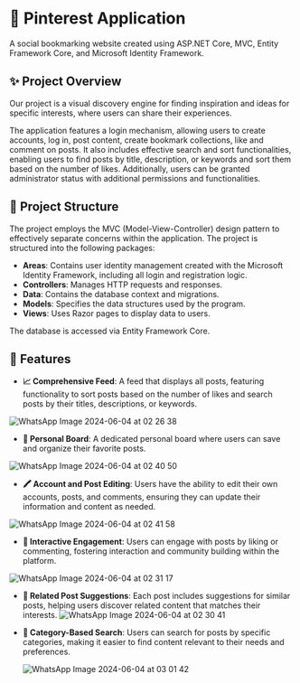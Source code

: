 # 🌺 Pinterest Application

A social bookmarking website created using ASP.NET Core, MVC, Entity Framework Core, and Microsoft Identity Framework.

## ✨ Project Overview

Our project is a visual discovery engine for finding inspiration and ideas for specific interests, where users can share their experiences. 

The application features a login mechanism, allowing users to create accounts, log in, post content, create bookmark collections, like and comment on posts. It also includes effective search and sort functionalities, enabling users to find posts by title, description, or keywords and sort them based on the number of likes. Additionally, users can be granted administrator status with additional permissions and functionalities.

## 🧩 Project Structure

The project employs the MVC (Model-View-Controller) design pattern to effectively separate concerns within the application. The project is structured into the following packages:

- **Areas**: Contains user identity management created with the Microsoft Identity Framework, including all login and registration logic.
- **Controllers**: Manages HTTP requests and responses.
- **Data**: Contains the database context and migrations.
- **Models**: Specifies the data structures used by the program.
- **Views**: Uses Razor pages to display data to users.

The database is accessed via Entity Framework Core.

## 🧬 Features

- **📈 Comprehensive Feed**: A feed that displays all posts, featuring functionality to sort posts based on the number of likes and search posts by their titles, descriptions, or keywords.

![WhatsApp Image 2024-06-04 at 02 26 38](https://github.com/ancaao/PinterestApplication/assets/92025959/59ad685f-7ffd-4003-bea4-fdccbdc96cb2)

- **📌 Personal Board**: A dedicated personal board where users can save and organize their favorite posts.

![WhatsApp Image 2024-06-04 at 02 40 50](https://github.com/ancaao/PinterestApplication/assets/92025959/f9e36ec3-935d-48e0-8a30-10e14352c7db)


- **🖍 Account and Post Editing**: Users have the ability to edit their own accounts, posts, and comments, ensuring they can update their information and content as needed.

![WhatsApp Image 2024-06-04 at 02 41 58](https://github.com/ancaao/PinterestApplication/assets/92025959/b71b0cc1-e4d4-4343-a902-f592d3fed1c1)


- **💬 Interactive Engagement**: Users can engage with posts by liking or commenting, fostering interaction and community building within the platform.

![WhatsApp Image 2024-06-04 at 02 31 17](https://github.com/ancaao/PinterestApplication/assets/92025959/53a31dbd-7361-4155-b721-7f83c8e403a6)

- **🔗 Related Post Suggestions**: Each post includes suggestions for similar posts, helping users discover related content that matches their interests.
![WhatsApp Image 2024-06-04 at 02 30 41](https://github.com/ancaao/PinterestApplication/assets/92025959/ee99aa40-3658-4341-bd59-ada25e73dd86)



- **📂 Category-Based Search**: Users can search for posts by specific categories, making it easier to find content relevant to their needs and preferences.

  ![WhatsApp Image 2024-06-04 at 03 01 42](https://github.com/ancaao/PinterestApplication/assets/92025959/32675afd-1e13-486f-b242-7d89e74c019a)





